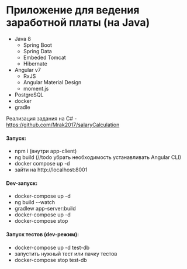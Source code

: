 # Приложение для ведения заработной платы (на Java)
+ Java 8
    + Spring Boot
    + Spring Data
    + Embeded Tomcat
    + Hibernate
+ Angular v7 
    + RxJS
    + Angular Material Design
    + moment.js 
+ PostgreSQL
+ docker
+ gradle

Реализация задания на C# - https://github.com/Mrak2017/salaryCalculation

#### Запуск:
- npm i (внутри app-client)
- ng build (//todo убрать необходимость устанавливать Angular CLI)
- docker compose up -d
- зайти на http://localhost:8001

#### Dev-запуск:
- docker-compose up -d
- ng build --watch
- gradlew app-server:build
- docker-compose up -d
- docker-compose stop

#### Запуск тестов (dev-режим):
- docker-compose up -d test-db
- запустить нужный тест или пачку тестов
- docker-compose stop test-db
